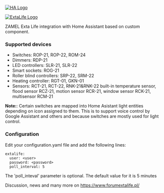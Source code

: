[![HA Logo](https://scontent.fktw1-1.fna.fbcdn.net/v/t1.0-1/p200x200/13716247_293102314376608_8339330921854655254_n.jpg?_nc_cat=100&_nc_oc=AQnH7sYMCuQvmY3sulW-DORlpsbJIJTAzxHJWx8QwSnngdBRlBf8SS3ZF2K7VBhVoIw&_nc_ht=scontent.fktw1-1.fna&oh=6214dc5c17f7ede8c5b0ece345627bb3&oe=5E8CD2CE)](https://www.forumextalife.pl/)

[![ExtaLife Logo](https://extalife.pl/wp-content/themes/wi/images/logo.png)](https://www.forumextalife.pl/) 

ZAMEL Exta Life integration with Home Assistant based on custom component.
### Supported devices
* Switches: ROP-21, ROP-22, ROM-24
* Dimmers: RDP-21
* LED controllers: SLR-21, SLR-22
* Smart sockets: ROG-21
* Roller blind controllers: SRP-22, SRM-22
* Heating controller: RGT-01, GKN-01
* Sensors: RCT-21, RCT-22, RNK-21&RNK-22 built-in temperature sensor, flood sensor RCZ-21, motion sensor RCR-21, window sensor RCK-21, multisensor RCM-21

**Note:**: Certain switches are mapped into Home Asistant light entities depending on icon assigned to them. This is to support voice control by Google Assistant and others and because switches are mostly used for light control.
### Configuration
Edit your configuration.yaml file and add the following lines:

    extalife:
      user: <user>
      password: <password>
      poll_interval: 5
The 'poll_inteval' parameter is optional. The default value for it is 5 minutes

Discussion, news and many more on https://www.forumextalife.pl/


